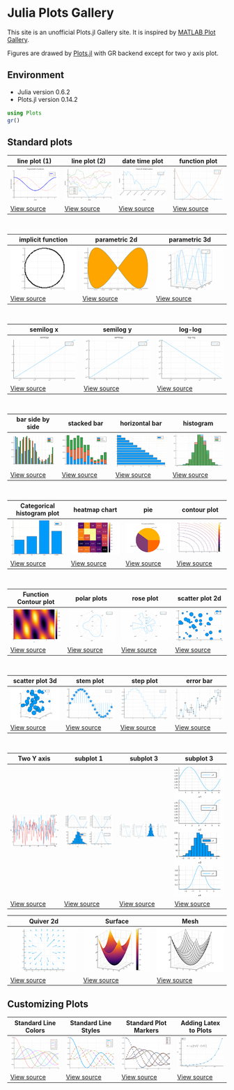 # Julia Plots Gallery

This site is an unofficial Plots.jl Gallery site. It is inspired by [MATLAB Plot Gallery](https://jp.mathworks.com/products/matlab/plot-gallery.html).

Figures are drawed by [Plots.jl](https://github.com/JuliaPlots/Plots.jl) with GR backend except for two y axis plot.

## Environment
- Julia version 0.6.2
- Plots.jl version 0.14.2

```julia
using Plots
gr()
```

## Standard plots

|line plot (1)| line plot (2)| date time plot | function plot|
| ---- | ---- | ---- | ---- |
| ![s_line_plot1.png](src/figures/s_line_plot1.png) | ![s_line_plot2.png](src/figures/s_line_plot2.png) | ![s_datetime_plot1.png](src/figures/s_datetime_plot1.png) | ![s_function1.png](src/figures/s_function1.png) |
|[View source](src/line_plot1.md)|[View source](src/line_plot2.md)|[View source](src/datetime_plot1.md)|[View source](src/function1.md)|

<br>

|implicit function | parametric 2d | parametric 3d | 
| ---- | ---- | ---- |
| ![s_implicit.png](src/figures/s_implicit.png) | ![s_parametric2d.png](src/figures/s_parametric2d.png) | ![s_parametric3d.png](src/figures/s_parametric3d.png) | 
|[View source](src/implicit.md)|[View source](src/parametric2d.md)|[View source](src/parametric3d.md)|

<br>

| semilog x | semilog y | log-log | 
| ---- | ---- | ---- |
| ![s_semilogx.png](src/figures/s_semilogx.png) | ![s_semilogy.png](src/figures/s_semilogy.png) | ![s_loglog.png](src/figures/s_loglog.png) | 
|[View source](src/semilogx.md)| [View source](src/semilogy.md)| [View source](src/loglog.md)|

<br>

| bar side by side | stacked bar | horizontal bar| histogram |
|----|----|----|----|
| ![s_bardodge.png](src/figures/s_bardodge.png) | ![s_barstacked.png](src/figures/s_barstacked.png) | ![s_barhorizontal.png](src/figures/s_barhorizontal.png)|![histogram.png](src/figures/s_histogram.png) |
| [View source](src/bardodge.md)|[View source](src/barstacked.md)| [View source](src/barhorizontal.md)| [View source](src/histogram.md) |

<br>

| Categorical histogram plot | heatmap chart | pie | contour plot |
|----|----|----|----|
| ![categorical_histogram.png](src/figures/s_categorical_histogram.png) | ![heatmapchart.png](src/figures/s_heatmapchart.png) | ![pie.png](src/figures/s_pie.png) | ![contour.png](src/figures/s_contour.png) |
| [View source](src/Categoricalhistogramplot.md) | [View source](src/heatmapchart.md) | [View source](src/pie.md) | [View source](src/contourplot.md) |

<br>

| Function Contour plot | polar plots | rose plot | scatter plot 2d |
|----|----|----|----|
| ![fncontour.png](src/figures/s_fncontour.png) | ![polar.png](src/figures/s_polar.png) | ![rose.png](src/figures/s_rose.png) | ![scatter2d.png](src/figures/s_scatter2d.png) |
| [View source](src/rncontour.md) | [View source](src/polar.md) | [View source](src/rose.md) | [View source](src/scatter2d.md) |

<br>

| scatter plot 3d | stem plot | step plot | error bar |
|----|----|----|----|
| ![scatter3d.png](src/figures/s_scatter3d.png) | ![stem.png](src/figures/s_stem.png) | ![step.png](src/figures/s_step.png) | ![errorbar.png](src/figures/s_errorbar.png) |
| [View source](src/scatter3d.md) | [View source](src/stem.md) | [View source](src/step.md) | [View source](src/errorbar.md) |

<br>

| Two Y axis | subplot 1 | subplot 3 | subplot 3 |
|----|----|----|----|
| ![twoyaxis.png](src/figures/s_twoyaxis.png) | ![subplot1.png](src/figures/s_subplot1.png) | ![subplot2.png](src/figures/s_subplot2.png) | ![subplot3.png](src/figures/s_subplot3.png) |
| [View source](src/twoyaxis.md) | [View source](src/subplot1.md) | [View source](src/subplot2.md) | [View source](src/subplot3.md) |


| Quiver 2d | Surface | Mesh |
|----|----|----|
| ![quiver2d.png](src/figures/s_quiver2d.png) | ![surface.png](src/figures/s_surface.png) | ![mesh.png](src/figures/s_mesh.png) |
| [View source](src/quiver2d.md) | [View source](src/surface.md) | [View source](src/mesh.md) | 



## Customizing Plots

| Standard Line Colors | Standard Line Styles | Standard Plot Markers | Adding Latex to Plots |
|----|----|----|----|
| ![colorplot.png](src/figures/s_colorplot.png) | ![linestyle.png](src/figures/s_linestyle.png) | ![markertypes.png](src/figures/s_markertypes.png) | ![latex.png](src/figures/s_latex.png) |
| [View source](src/colorplot.md) | [View source](src/linestyle.md) | [View source](src/markertypes.md) | [View source](src/latex.md) |
